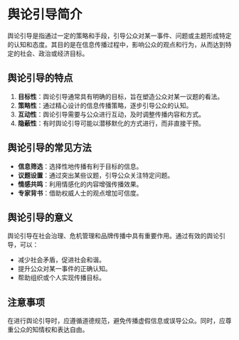 # 舆论引导简介

舆论引导是指通过一定的策略和手段，引导公众对某一事件、问题或主题形成特定的认知和态度。其目的是在信息传播过程中，影响公众的观点和行为，从而达到特定的社会、政治或经济目标。

## 舆论引导的特点
1. **目标性**：舆论引导通常具有明确的目标，旨在塑造公众对某一议题的看法。
2. **策略性**：通过精心设计的信息传播策略，逐步引导公众的认知。
3. **互动性**：舆论引导需要与公众进行互动，及时调整传播内容和方式。
4. **隐蔽性**：有时舆论引导可能以潜移默化的方式进行，而非直接干预。

## 舆论引导的常见方法
- **信息筛选**：选择性地传播有利于目标的信息。
- **议题设置**：通过突出某些议题，引导公众关注特定问题。
- **情感共鸣**：利用情感化的内容增强传播效果。
- **专家背书**：借助权威人士的观点增加可信度。

## 舆论引导的意义
舆论引导在社会治理、危机管理和品牌传播中具有重要作用。通过有效的舆论引导，可以：
- 减少社会矛盾，促进社会和谐。
- 提升公众对某一事件的正确认知。
- 帮助组织或个人实现传播目标。

## 注意事项
在进行舆论引导时，应遵循道德规范，避免传播虚假信息或误导公众。同时，应尊重公众的知情权和表达自由。
